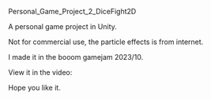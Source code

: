 Personal_Game_Project_2_DiceFight2D

A personal game project in Unity.

Not for commercial use, the particle effects is from internet.

I made it in the booom gamejam 2023/10.

View it in the video: 

Hope you like it.
